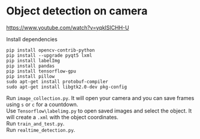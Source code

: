 # Object detection on camera

https://www.youtube.com/watch?v=yqkISICHH-U

Install dependencies

```shell
pip install opencv-contrib-python
pip install --upgrade pyqt5 lxml
pip install labelImg
pip install pandas
pip install tensorflow-gpu
pip install pillow
sudo apt-get install protobuf-compiler
sudo apt-get install libgtk2.0-dev pkg-config
```

Run `image_collection.py`. It will open your camera and you can save frames using `s` or `c` for a countdown.  
Use `Tensorflow\labelimg.py` to open saved images and select the object. It will create a `.xml` with the object coordinates.  
Run `train_and_test.py`.  
Run `realtime_detection.py`.  